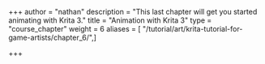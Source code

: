+++
author = "nathan"
description = "This last chapter will get you started animating with Krita 3."
title = "Animation with Krita 3"
type = "course_chapter"
weight = 6
aliases = [ "/tutorial/art/krita-tutorial-for-game-artists/chapter_6/",]

+++